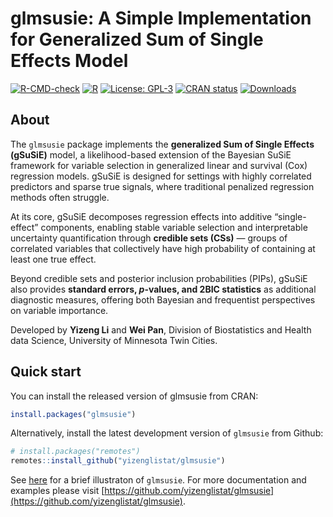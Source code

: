 # glmsusie: A Simple Implementation for Generalized Sum of Single Effects Model

<!-- [![GitHub stars](https://img.shields.io/github/stars/yizenglistat/glmsusie.svg)](https://github.com/yizenglistat/glmsusie/stargazers)
[![GitHub forks](https://img.shields.io/github/forks/yizenglistat/glmsusie.svg)](https://github.com/yizenglistat/glmsusie/network)
 -->
[![R-CMD-check](https://github.com/yizenglistat/glmsusie/actions/workflows/R-CMD-check.yaml/badge.svg)](https://github.com/yizenglistat/glmsusie/actions/workflows/R-CMD-check.yaml)
[![R](https://img.shields.io/badge/R-%3E%3D%203.5.0-blue.svg)](https://www.r-project.org/)
[![License: GPL-3](https://img.shields.io/badge/License-GPLv3-blue.svg)](https://www.gnu.org/licenses/gpl-3.0.en.html)
[![CRAN status](https://www.r-pkg.org/badges/version/glmsusie)](https://CRAN.R-project.org/package=glmsusie)
[![Downloads](https://cranlogs.r-pkg.org/badges/glmsusie)](https://cran.r-project.org/package=glmsusie)

## About

The `glmsusie` package implements the **generalized Sum of Single Effects (gSuSiE)** model, a likelihood-based extension of the Bayesian SuSiE framework for variable selection in generalized linear and survival (Cox) regression models. gSuSiE is designed for settings with highly correlated predictors and sparse true signals, where traditional penalized regression methods often struggle.

At its core, gSuSiE decomposes regression effects into additive “single-effect” components, enabling stable variable selection and interpretable uncertainty quantification through **credible sets (CSs)** — groups of correlated variables that collectively have high probability of containing at least one true effect. 

Beyond credible sets and posterior inclusion probabilities (PIPs), gSuSiE also provides **standard errors, $p$-values, and 2BIC statistics** as additional diagnostic measures, offering both Bayesian and frequentist perspectives on variable importance.

Developed by **Yizeng Li** and **Wei Pan**, Division of Biostatistics and Health data Science, University of Minnesota Twin Cities.

## Quick start

You can install the released version of glmsusie from CRAN:

```r
install.packages("glmsusie")
```

Alternatively, install the latest development version of `glmsusie` from Github:

```r
# install.packages("remotes")
remotes::install_github("yizenglistat/glmsusie")
```

See [here](articles/mwe.html) for a brief illustraton of `glmsusie`. For more documentation and examples please visit [https://github.com/yizenglistat/glmsusie](https://github.com/yizenglistat/glmsusie).